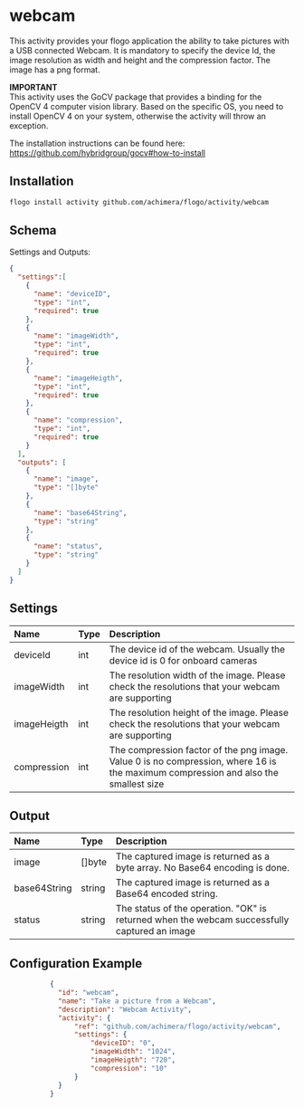 # webcam
This activity provides your flogo application the ability to take pictures with a USB connected Webcam.
It is mandatory to specify the device Id, the image resolution as width and height and the compression factor. The image
has a png format.

**IMPORTANT**  
This activity uses the GoCV package that provides a binding for the OpenCV 4 computer vision library. Based
on the specific OS, you need to install OpenCV 4 on your system, otherwise the activity will throw an exception.

The installation instructions can be found here: https://github.com/hybridgroup/gocv#how-to-install

## Installation

```bash
flogo install activity github.com/achimera/flogo/activity/webcam
```

## Schema
Settings and Outputs:

```json
{
  "settings":[
    {
      "name": "deviceID",
      "type": "int",
      "required": true
	},
	{
      "name": "imageWidth",
      "type": "int",
      "required": true
	},
	{
      "name": "imageHeigth",
      "type": "int",
      "required": true
	},
	{
      "name": "compression",
      "type": "int",
      "required": true
    }
  ],
  "outputs": [
    {
      "name": "image",
      "type": "[]byte"
	},
	{
      "name": "base64String",
      "type": "string"
    },
  	{
      "name": "status",
      "type": "string"
    }
  ]
}
```
## Settings
| Name         | Type | Description    |
|:-------------|:-----|:---------------|        
| deviceId     | int  | The device id of the webcam. Usually the device id is 0 for onboard cameras |
| imageWidth   | int  | The resolution width of the image. Please check the resolutions that your webcam are supporting |
| imageHeigth  | int  | The resolution height of the image. Please check the resolutions that your webcam are supporting |
| compression  | int  | The compression factor of the png image. Value 0 is no compression, where 16 is the maximum compression and also the smallest size |

## Output
| Name      | Type   | Description    |
|:----------|:-------|:---------------|        
| image     | []byte | The captured image is returned as a byte array. No Base64 encoding is done. |
| base64String | string | The captured image is returned as a Base64 encoded string. |
| status    | string | The status of the operation. "OK" is returned when the webcam successfully captured an image | 

## Configuration Example

```json
          {
            "id": "webcam",
            "name": "Take a picture from a Webcam",
            "description": "Webcam Activity",
            "activity": {
                "ref": "github.com/achimera/flogo/activity/webcam",
                "settings": {
			        "deviceID": "0",
			        "imageWidth": "1024",
					"imageHeigth": "720",
					"compression": "10"
              	}
            }
          }
```

